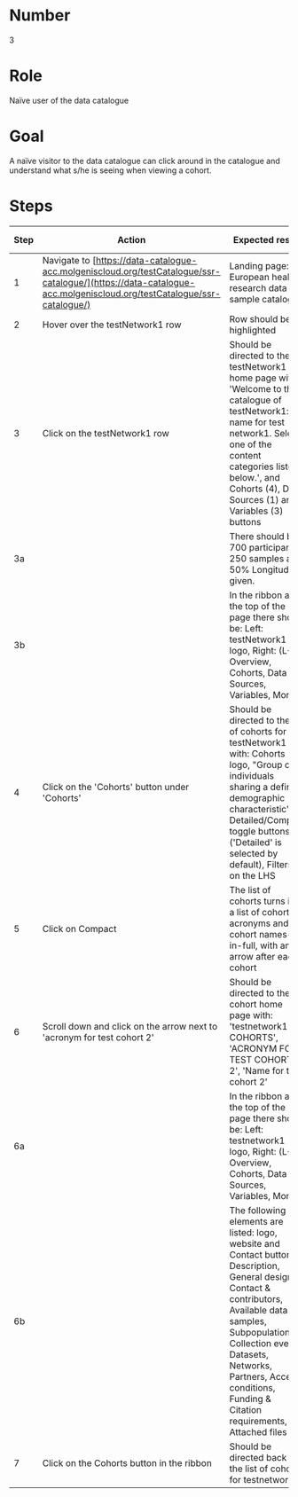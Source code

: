 # Number

3

# Role

Naïve user of the data catalogue

# Goal

A naïve visitor to the data catalogue can click around in the catalogue and understand what s/he is seeing when viewing a cohort.

# Steps

| Step | Action | Expected result | Github bug/issue | Playwright test |
| -----| -------| ----------------| -----------------| ----------------|
| 1 | Navigate to [https://data-catalogue-acc.molgeniscloud.org/testCatalogue/ssr-catalogue/](https://data-catalogue-acc.molgeniscloud.org/testCatalogue/ssr-catalogue/) | Landing page: European health research data and sample catalogue| | |
| 2 | Hover over the testNetwork1 row | Row should be highlighted | | |
| 3 | Click on the testNetwork1 row | Should be directed to the testNetwork1 home page with 'Welcome to the catalogue of testNetwork1: name for test network1. Select one of the content categories listed below.', and Cohorts (4), Data Sources (1) and Variables (3) buttons | | |
| 3a | | There should be 700 participants, 250 samples and 50% Longitudinal given. | | |
| 3b | | In the ribbon at the top of the page there should be: Left: testNetwork1 logo, Right: (L-R) Overview, Cohorts, Data Sources, Variables, More | | |
| 4 |  Click on the 'Cohorts' button under 'Cohorts' | Should be directed to the list of cohorts for testNetwork1 with: Cohorts logo, "Group of individuals sharing a defining demographic characteristic", Detailed/Compact toggle buttons ('Detailed' is selected by default), Filters on the LHS | | |
| 5 | Click on Compact | The list of cohorts turns into a list of cohort acronyms and cohort names-in-full, with an arrow after each cohort | | |
| 6 | Scroll down and click on the arrow next to 'acronym for test cohort 2' | Should be directed to the cohort home page with: 'testnetwork1 > COHORTS', 'ACRONYM FOR TEST COHORT 2', 'Name for test cohort 2' | | |
|6a ||In the ribbon at the top of the page there should be: Left: testnetwork1 logo, Right: (L-R) Overview, Cohorts, Data Sources, Variables, More | | |
| 6b ||The following elements are listed: logo, website and Contact button, Description, General design, Contact & contributors, Available data & samples, Subpopulations, Collection events, Datasets, Networks, Partners, Access conditions, Funding & Citation requirements, Attached files | | |
| 7 | Click on the Cohorts button in the ribbon | Should be directed back to the list of cohorts for testnetwork1 | | |
